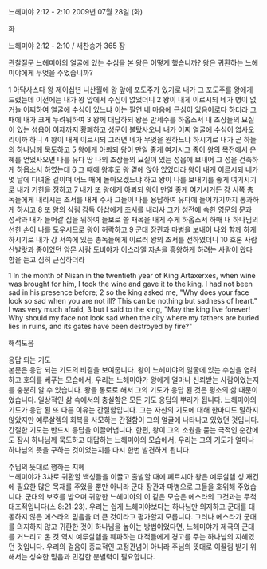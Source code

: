 느헤미야 2:12 - 2:10 
2009년 07월 28일 (화)

화



느헤미야 2:12 - 2:10 / 새찬송가 365 장


관찰질문
느헤미야의 얼굴에 있는 수심을 본 왕은 어떻게 했습니까?
왕은 귀환하는 느헤미야에게 무엇을 주었습니까?

1 아닥사스다 왕 제이십년 니산월에 왕 앞에 포도주가 있기로 내가 그 포도주를 왕에게 드렸는데 이전에는 내가 왕 앞에서 수심이 없었더니 2 왕이 내게 이르시되 네가 병이 없거늘 어찌하여 얼굴에 수심이 있느냐 이는 필연 네 마음에 근심이 있음이로다 하더라 그 때에 내가 크게 두려워하여 3 왕께 대답하되 왕은 만세수를 하옵소서 내 조상들의 묘실이 있는 성읍이 이제까지 황폐하고 성문이 불탔사오니 내가 어찌 얼굴에 수심이 없사오리이까 하니 4 왕이 내게 이르시되 그러면 네가 무엇을 원하느냐 하시기로 내가 곧 하늘의 하나님께 묵도하고 5 왕에게 아뢰되 왕이 만일 좋게 여기시고 종이 왕의 목전에서 은혜를 얻었사오면 나를 유다 땅 나의 조상들의 묘실이 있는 성읍에 보내어 그 성을 건축하게 하옵소서 하였는데 6 그 때에 왕후도 왕 곁에 앉아 있었더라 왕이 내게 이르시되 네가 몇 날에 다녀올 길이며 어느 때에 돌아오겠느냐 하고 왕이 나를 보내기를 좋게 여기시기로 내가 기한을 정하고 7 내가 또 왕에게 아뢰되 왕이 만일 좋게 여기시거든 강 서쪽 총독들에게 내리시는 조서를 내게 주사 그들이 나를 용납하여 유다에 들어가기까지 통과하게 하시고 8 또 왕의 삼림 감독 아삽에게 조서를 내리사 그가 성전에 속한 영문의 문과 성곽과 내가 들어갈 집을 위하여 들보로 쓸 재목을 내게 주게 하옵소서 하매 내 하나님의 선한 손이 나를 도우시므로 왕이 허락하고 9 군대 장관과 마병을 보내어 나와 함께 하게 하시기로 내가 강 서쪽에 있는 총독들에게 이르러 왕의 조서를 전하였더니 10 호론 사람 산발랏과 종이었던 암몬 사람 도비야가 이스라엘 자손을 흥왕하게 하려는 사람이 왔다 함을 듣고 심히 근심하더라  

1 In the month of Nisan in the twentieth year of King Artaxerxes, when wine was brought for him, I took the wine and gave it to the king. I had not been sad in his presence before; 2 so the king asked me, "Why does your face look so sad when you are not ill? This can be nothing but sadness of heart." I was very much afraid, 3 but I said to the king, "May the king live forever! Why should my face not look sad when the city where my fathers are buried lies in ruins, and its gates have been destroyed by fire?"

해석도움





응답 되는 기도  
본문은 응답 되는 기도의 비결을 보여줍니다. 왕이 느헤미야의 얼굴에 있는 수심을 염려하고 호의를 베푸는 모습에서, 우리는 느헤미야가 왕에게 얼마나 신뢰받는 사람이었는지를 충분히 알 수 있습니다. 왕을 통로로 해서 그의 기도가 응답 된 것은 평소의 삶 때문이었습니다. 일상적인 삶 속에서의 충실함은 모든 기도 응답의 뿌리가 됩니다. 느헤미야의 기도가 응답 된 또 다른 이유는 간절함입니다. 그는 자신의 기도에 대해 한마디도 말하지 않았지만 예루살렘의 회복을 사모하는 간절함이 그의 얼굴에 나타나고 있었던 것입니다. 간절한 기도는 반드시 응답을 이끌어냅니다. 한편, 왕이 그의 소원을 묻는 극적인 순간에도 잠시 하나님께 묵도하고 대답하는 느헤미야의 모습에서, 우리는 그의 기도가 얼마나 하나님의 뜻을 구하는 것이었는지를 다시 한번 발견하게 됩니다.            

주님의 뜻대로 행하는 지혜   
느헤미야가 3차로 귀환할 백성들을 이끌고 출발할 때에 페르시아 왕은 예루살렘 성 재건에 필요한 많은 목재를 주었을 뿐만 아니라 군대 장관과 마병으로 그들을 호위해 주었습니다. 군대의 보호를 받으며 귀향한 느헤미야의 이 같은 모습은 에스라의 그것과는 무척 대조적입니다(스 8:21-23). 우리는 쉽게 느헤미야보다는 하나님만 의지하고 군대를 대동하지 않은 에스라의 믿음을 더 큰 것이라고 평가할지 모릅니다. 그러나 에스라가 군대를 의지하지 않고 귀환한 것이 하나님을 높이는 방법이었다면, 느헤미야가 제국의 군대를 거느리고 온 것 역시 예루살렘을 훼파하는 대적들에게 경고를 주는 하나님의 지혜였던 것입니다. 우리의 걸음이 종교적인 고정관념이 아니라 주님의 뜻대로 이끌림 받기 위해서는 성숙한 믿음과 민감한 분별력이 필요합니다.